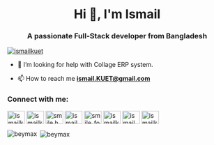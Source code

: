 <h1 align="center">Hi 👋, I'm Ismail</h1>
<h3 align="center">A passionate Full-Stack developer from Bangladesh</h3>

<p align="left"> <a href="https://twitter.com/ismailkuet" target="blank"><img src="https://img.shields.io/twitter/follow/ismailkuet?logo=twitter&style=for-the-badge" alt="ismailkuet" /></a> </p>

- 🤝 I’m looking for help with Collage ERP system.

- 📫 How to reach me **ismail.KUET@gmail.com**

<h3 align="left">Connect with me:</h3>
<p align="left">
<a href="https://twitter.com/ismailkuet" target="blank"><img align="center" src="https://cdn.jsdelivr.net/npm/simple-icons@3.0.1/icons/twitter.svg" alt="ismailkuet" height="30" width="40" /></a>
<a href="https://linkedin.com/in/ismailkuet" target="blank"><img align="center" src="https://cdn.jsdelivr.net/npm/simple-icons@3.0.1/icons/linkedin.svg" alt="ismailkuet" height="30" width="40" /></a>
<a href="https://fb.com/smile.h.rana" target="blank"><img align="center" src="https://cdn.jsdelivr.net/npm/simple-icons@3.0.1/icons/facebook.svg" alt="smile.h.rana" height="30" width="40" /></a>
<a href="https://instagram.com/ismail.kuet" target="blank"><img align="center" src="https://cdn.jsdelivr.net/npm/simple-icons@3.0.1/icons/instagram.svg" alt="ismail.kuet" height="30" width="40" /></a>
<a href="https://www.codechef.com/users/smile_forever" target="blank"><img align="center" src="https://cdn.jsdelivr.net/npm/simple-icons@3.1.0/icons/codechef.svg" alt="smile_forever" height="30" width="40" /></a>
<a href="https://www.hackerrank.com/ismailkuet" target="blank"><img align="center" src="https://cdn.jsdelivr.net/npm/simple-icons@3.0.1/icons/hackerrank.svg" alt="ismailkuet" height="30" width="40" /></a>
<a href="https://codeforces.com/profile/ismail" target="blank"><img align="center" src="https://cdn.jsdelivr.net/npm/simple-icons@3.0.1/icons/codeforces.svg" alt="ismail" height="30" width="40" /></a>
<a href="https://www.topcoder.com/members/ismailkuet" target="blank"><img align="center" src="https://cdn.jsdelivr.net/npm/simple-icons@3.0.1/icons/topcoder.svg" alt="ismailkuet" height="30" width="40" /></a>
</p>

<p><img align="left" src="https://github-readme-stats.vercel.app/api/top-langs?username=beymax&show_icons=true&locale=en&layout=compact" alt="beymax" /></p>

<p>&nbsp;<img align="center" src="https://github-readme-stats.vercel.app/api?username=beymax&show_icons=true&locale=en" alt="beymax" /></p>
